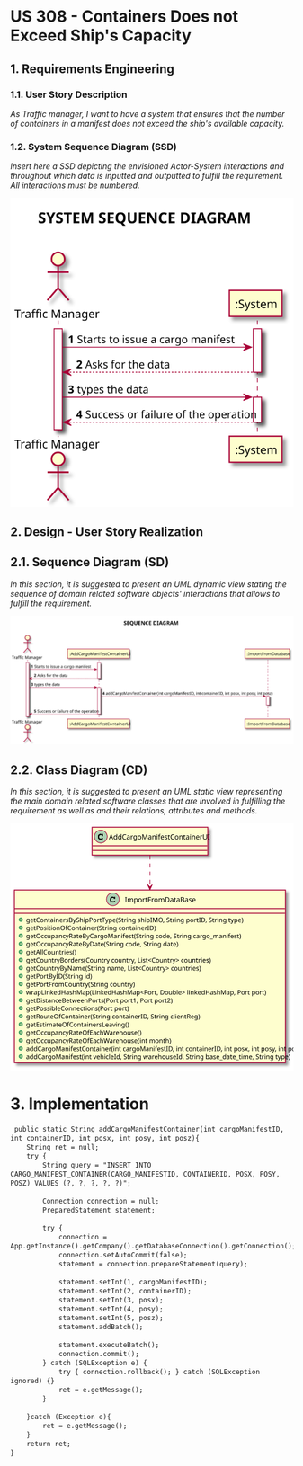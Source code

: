 # US 308 - Containers Does not Exceed Ship's Capacity

## 1. Requirements Engineering


### 1.1. User Story Description

*As Traffic manager, I want to have a system that ensures that the number of
containers in a manifest does not exceed the ship's available capacity.*

### 1.2. System Sequence Diagram (SSD)

*Insert here a SSD depicting the envisioned Actor-System interactions and throughout which data is inputted and outputted to fulfill the requirement. All interactions must be numbered.*

![US308-SSD](SSD_308.svg)



## 2. Design - User Story Realization

## 2.1. Sequence Diagram (SD)

*In this section, it is suggested to present an UML dynamic view stating the sequence of domain related software objects' interactions that allows to fulfill the requirement.*

![US308-SD](SD_308.svg)

## 2.2. Class Diagram (CD)

*In this section, it is suggested to present an UML static view representing the main domain related software classes that are involved in fulfilling the requirement as well as and their relations, attributes and methods.*

![US308-CD](CD_308.svg)

# 3. Implementation

     public static String addCargoManifestContainer(int cargoManifestID, int containerID, int posx, int posy, int posz){
        String ret = null;
        try {
            String query = "INSERT INTO CARGO_MANIFEST_CONTAINER(CARGO_MANIFESTID, CONTAINERID, POSX, POSY, POSZ) VALUES (?, ?, ?, ?, ?)";

            Connection connection = null;
            PreparedStatement statement;

            try {
                connection = App.getInstance().getCompany().getDatabaseConnection().getConnection();
                connection.setAutoCommit(false);
                statement = connection.prepareStatement(query);

                statement.setInt(1, cargoManifestID);
                statement.setInt(2, containerID);
                statement.setInt(3, posx);
                statement.setInt(4, posy);
                statement.setInt(5, posz);
                statement.addBatch();

                statement.executeBatch();
                connection.commit();
            } catch (SQLException e) {
                try { connection.rollback(); } catch (SQLException ignored) {}
                ret = e.getMessage();
            }

        }catch (Exception e){
            ret = e.getMessage();
        }
        return ret;
    }
